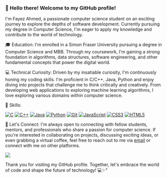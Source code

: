 ### 👋 Hello there! Welcome to my GitHub profile!

I'm Fayez Ahmed, a passionate computer science student on an exciting journey to explore the depths of software development. Currently pursuing my degree in Computer Science, I'm eager to apply my knowledge and contribute to the world of technology.

🎓 Education:
I'm enrolled in a Simon Fraser University pursuing a degree in Computer Science and MBB. Through my coursework, I'm gaining a strong foundation in algorithms, data structures, software engineering, and other fundamental concepts that power the digital world.

💻 Technical Curiosity:
Driven by my insatiable curiosity, I'm continuously honing my coding skills. I'm proficient in C/C++, Java, Python and enjoy diving into projects that challenge me to think critically and creatively. From developing web applications to exploring machine learning algorithms, I love exploring various domains within computer science.

🚀 Skills:

[<img src="https://img.shields.io/badge/C-%2300599C.svg?&style=for-the-badge&logo=C&logoColor=white" alt="C" />]()
[<img src="https://img.shields.io/badge/C++-%2300599C.svg?&style=for-the-badge&logo=C%2B%2B&logoColor=white" alt="C++" />]()
[<img src="https://img.shields.io/badge/java-%23ea2e2e.svg?&style=for-the-badge&logo=java&logoColor=white" alt="Java"/>]()
[<img src="https://img.shields.io/badge/python-%233a75a5.svg?&style=for-the-badge&logo=python&logoColor=white" alt="Python"/>]()
[<img src="https://img.shields.io/badge/git-%23fc6d26.svg?&style=for-the-badge&logo=git&logoColor=white" alt="Git"/>]()
[<img src="https://img.shields.io/badge/javascript%20-%23323330.svg?&style=for-the-badge&logo=javascript&logoColor=%23f7de1e" alt="JavaScript"/>]()
[<img src="https://img.shields.io/badge/css3-%233573b5.svg?&style=for-the-badge&logo=css3&logoColor=white" alt="CSS3"/>]()
[<img src="https://img.shields.io/badge/html5-%23e34f26.svg?&style=for-the-badge&logo=html5&logoColor=white" alt="HTML5"/>]()

<!-- 🚀 Projects and Side Ventures:
Beyond my academic pursuits, I enjoy working on personal projects and side ventures. These endeavors allow me to apply the knowledge I've acquired, experiment with new technologies, and push the boundaries of what I can accomplish. I'm always excited to share my projects and learn from the feedback and experiences of others.

📚 Lifelong Learner:
As a computer science student, I recognize that the field is constantly evolving. I'm committed to lifelong learning, regularly engaging in online courses, tutorials, and technical blogs to stay updated with the latest advancements. I embrace challenges and seek opportunities to expand my skills and knowledge.
 -->
🤝 Let's Connect:
I'm always open to connecting with fellow students, mentors, and professionals who share a passion for computer science. If you're interested in collaborating on projects, discussing exciting ideas, or even grabbing a virtual coffee, feel free to reach out to me via [email](mailto:fayezkaleemahmed@gmail.com) or connect with me on other platforms.

[<img src="https://img.shields.io/badge/linkedin-%230077B5.svg?&style=for-the-badge&logo=linkedin&logoColor=white"/>](https://www.linkedin.com/in/fayezkahmed/)

Thank you for visiting my GitHub profile. Together, let's embrace the world of code and shape the future of technology! 💻✨"

<!--
**FayezAhmed/FayezAhmed** is a ✨ _special_ ✨ repository because its `README.md` (this file) appears on your GitHub profile.

Here are some ideas to get you started:

- 🔭 I’m currently working on ...
- 🌱 I’m currently learning ...
- 👯 I’m looking to collaborate on ...
- 🤔 I’m looking for help with ...
- 💬 Ask me about ...
- 📫 How to reach me: ...
- 😄 Pronouns: ...
- ⚡ Fun fact: ...
-->
